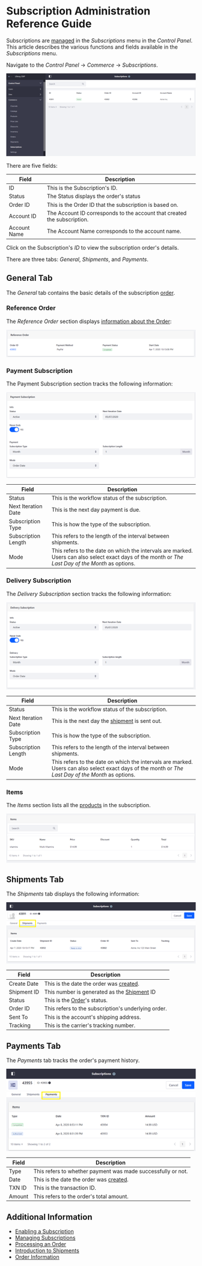 # Subscription Administration Reference Guide

Subscriptions are [managed](./managing-subscriptions.md) in the _Subscriptions_ menu in the _Control Panel_. This article describes the various functions and fields available in the _Subscriptions_ menu.

Navigate to the _Control Panel_ &rarr; _Commerce_ &rarr; _Subscriptions_.

![Subscriptions Management](./subscription-administration-reference-guide/images/01.png)

There are five fields:

| Field        | Description                                                              |
| ------------ | ------------------------------------------------------------------------ |
| ID           | This is the Subscription's ID.                                           |
| Status       | The Status displays the order's status                                   |
| Order ID     | This is the Order ID that the subscription is based on.                  |
| Account ID   | The Account ID corresponds to the account that created the subscription. |
| Account Name | The Account Name corresponds to the account name.                        |  |

Click on the Subscription's _ID_ to view the subscription order's details.

There are three tabs: _General_, _Shipments_, and _Payments_.

## General Tab

The _General_ tab contains the basic details of the subscription [order](../orders/processing-an-order.md).

### Reference Order

The _Reference Order_ section displays [information about the Order](../orders/order-information.md):

![Payments section](./subscription-administration-reference-guide/images/02.png)

### Payment Subscription

The Payment Subscription section tracks the following information:

![Reference](./subscription-administration-reference-guide/images/03.png)

| Field               | Description                                                                                                                                         |
| ------------------- | --------------------------------------------------------------------------------------------------------------------------------------------------- |
| Status              | This is the workflow status of the subscription.                                                                                                    |
| Next Iteration Date | This is the next day payment is due.                                                                                                                |
| Subscription Type   | This is how the type of the subscription.                                                                                                           |
| Subscription Length | This refers to the length of the interval between shipments.                                                                                        |
| Mode                | This refers to the date on which the intervals are marked. Users can also select exact days of the month or _The Last Day of the Month_ as options. |

### Delivery Subscription

The _Delivery Subscription_ section tracks the following information:

![Delivery](./subscription-administration-reference-guide/images/04.png)

| Field               | Description                                                                                                                                         |
| ------------------- | --------------------------------------------------------------------------------------------------------------------------------------------------- |
| Status              | This is the workflow status of the subscription.                                                                                                    |
| Next Iteration Date | This is the next day the [shipment](./shipments/introduction-to-shipments.md) is sent out.                                                          |
| Subscription Type   | This is how the type of the subscription.                                                                                                           |
| Subscription Length | This refers to the length of the interval between shipments.                                                                                        |
| Mode                | This refers to the date on which the intervals are marked. Users can also select exact days of the month or _The Last Day of the Month_ as options. |

### Items

The _Items_ section lists all the [products](../../managing-a-catalog/creating-and-managing-products/products/products-overview.md) in the subscription.

![Items](./subscription-administration-reference-guide/images/05.png)

## Shipments Tab

The _Shipments_ tab displays the following information:

![Shipments](./subscription-administration-reference-guide/images/06.png)

| Field       | Description                                                                             |
| ----------- | --------------------------------------------------------------------------------------- |
| Create Date | This is the date the order was [created](../orders/processing-an-order.md).             |
| Shipment ID | This number is generated as the [Shipment](./shipments/introduction-to-shipments.md) ID |
| Status      | This is the [Order](../orders/orders-menu-reference-guide.md)'s status.                 |
| Order ID    | This refers to the subscription's underlying order.                                     |
| Sent To     | This is the account's shipping address.                                                 |
| Tracking    | This is the carrier's tracking number.                                                  |

## Payments Tab

The _Payments_ tab tracks the order's payment history.

![Items](./subscription-administration-reference-guide/images/07.png)

| Field  | Description                                                                 |
| ------ | --------------------------------------------------------------------------- |
| Type   | This refers to whether payment was made successfully or not.                |
| Date   | This is the date the order was [created](../orders/processing-an-order.md). |
| TXN ID | This is the transaction ID.                                                 |
| Amount | This refers to the order's total amount.                                    |

## Additional Information

-   [Enabling a Subscription](../../managing-a-catalog/creating-and-managing-products/products/enabling-subscriptions-for-a-product.md)
-   [Managing Subscriptions](./managing-subscriptions.md)
-   [Processing an Order](../orders/processing-an-order.md)
-   [Introduction to Shipments](../shipments/introduction-to-shipments.md)
-   [Order Information](../orders/order-information.md)
